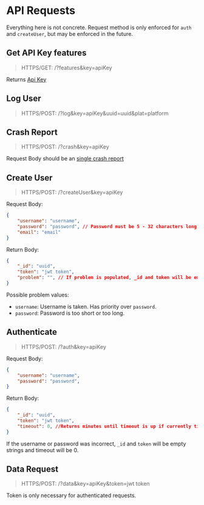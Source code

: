 # API Requests

Everything here is not concrete. Request method is only enforced for `auth` and `createUser`, but may be enforced in the future.

## Get API Key features

> HTTPS/GET: /?features&key=apiKey

Returns [Api Key](DB.md#api-key-stupid-backendkeys)

## Log User

> HTTPS/POST: /?log&key=apiKey&uuid=uuid&plat=platform

## Crash Report

> HTTPS/POST: /?crash&key=apiKey

Request Body should be an [single crash report](DB.md#crash-reports-appidcrashes)

## Create User

> HTTPS/POST: /?createUser&key=apiKey

Request Body:

```json
{
    "username": "username",
    "password": "password", // Password must be 5 - 32 characters long
    "email": "email"
}
```

Return Body:

```json
{
    "_id": "uuid",
    "token": "jwt token",
    "problem": "", // If problem is populated, _id and token will be empty strings
}
```

Possible problem values:

* `username`: Username is taken. Has priority over `password`.
* `password`: Password is too short or too long.

## Authenticate

> HTTPS/POST: /?auth&key=apiKey

Request Body:

```json
{
    "username": "username",
    "password": "password",
}
```

Return Body:

```json
{
    "_id": "uuid",
    "token": "jwt token",
    "timeout": 0, //Returns minutes until timeout is up if currently timed-out.
}
```

If the username or password was incorrect, `_id` and `token` will be empty strings and timeout will be 0.

## Data Request

> HTTPS/POST: /?data&key=apiKey&token=jwt token

Token is only necessary for authenticated requests.
